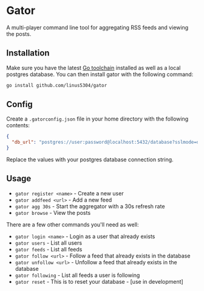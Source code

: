 # Gator

A multi-player command line tool for aggregating RSS feeds and viewing the posts.

## Installation

Make sure you have the latest [Go toolchain](https://golang.org/dl/) installed as well as a local postgres database. You can then install gator with the following command:

```bash
go install github.com/linus5304/gator
```

## Config

Create a `.gatorconfig.json` file in your home directory with the following contents:

```json
{
  "db_url": "postgres://user:password@localhost:5432/database?sslmode=disable"
}
```

Replace the values with your postgres database connection string.

## Usage

- `gator register <name>` - Create a new user
- `gator addfeed <url>` - Add a new feed
- `gator agg 30s` - Start the aggregator with a 30s refresh rate
- `gator browse` - View the posts

There are a few other commands you'll need as well:

- `gator login <name>` - Login as a user that already exists
- `gator users` - List all users
- `gator feeds` - List all feeds
- `gator follow <url>` - Follow a feed that already exists in the database
- `gator unfollow <url>` - Unfollow a feed that already exists in the database
- `gator following` - List all feeds a user is following
- `gator reset` - This is to reset your database - [use in development]
